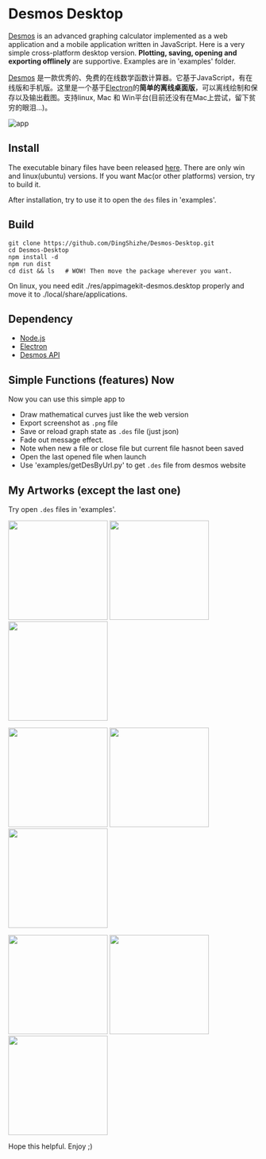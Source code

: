 # Desmos Desktop

[Desmos](https://www.desmos.com/about) is an advanced graphing calculator implemented as a web application and a mobile application written in JavaScript. Here is a very simple cross-platform desktop version. **Plotting, saving, opening and exporting offlinely** are supportive. Examples are in 'examples' folder.

[Desmos](https://www.desmos.com/about) 是一款优秀的、免费的在线数学函数计算器。它基于JavaScript，有在线版和手机版。这里是一个基于[Electron](http://electron.atom.io/)的**简单的离线桌面版**，可以离线绘制和保存以及输出截图。支持linux, Mac 和 Win平台(目前还没有在Mac上尝试，留下贫穷的眼泪...)。

![app](./res/app.png)

## Install

The executable binary files have been released  [here](https://github.com/DingShizhe/Desmos-Desktop/releases/tag/v1.0.0). There are only win and linux(ubuntu) versions. If you want Mac(or other platforms) version, try to build it.

After installation, try to use it to open the `des` files in 'examples'.

## Build

```console
git clone https://github.com/DingShizhe/Desmos-Desktop.git
cd Desmos-Desktop
npm install -d
npm run dist
cd dist && ls   # WOW! Then move the package wherever you want. 
```

On linux, you need edit ./res/appimagekit-desmos.desktop properly and move it to ./local/share/applications.

## Dependency
- [Node.js](https://nodejs.org/en/)
- [Electron](http://electron.atom.io/)
- [Desmos API](https://www.desmos.com/api/)

## Simple Functions (features) Now
Now you can use this simple app to
- Draw mathematical curves just like the web version
- Export screenshot as `.png` file
- Save or reload graph state as `.des` file (just json)
- Fade out message effect.
- Note when new a file or close file but current file hasnot been saved
- Open the last opened file when launch
- Use 'examples/getDesByUrl.py' to get `.des` file from desmos website

## My Artworks (except the last one)

Try open `.des` files in 'examples'.

<!--add alt text to these at some point-->
<img src="res/Cardioid.png" width="200"/> <img src="res/Folded Conic Section.png" width="200"/> <img src="res/Folded Conic Section2.png" width="200"/>

<img src="res/Folded Conic Section3.png" width="200"/> <img src="res/Brain.png" width="200"/> <img src="res/Mobius2.png" width="200"/>

<img src="res/Mobius.png" width="200"/> <img src="res/Astroid.png" width="200"/> <img src="res/Powerpuff Grils.png" width="200"/>

Hope this helpful. Enjoy ;)
